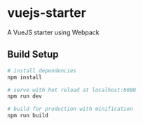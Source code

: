 # vuejs-starter
A VueJS starter using Webpack

## Build Setup

``` bash
# install dependencies
npm install

# serve with hot reload at localhost:8080
npm run dev

# build for production with minification
npm run build
```